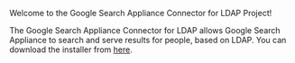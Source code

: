 Welcome to the Google Search Appliance Connector for LDAP Project!

The Google Search Appliance Connector for LDAP allows Google Search Appliance to search and serve results for people, based on LDAP. You can download the installer from <a href='http://code.google.com/p/googlesearchapplianceconnectors/downloads/list'>here</a>.